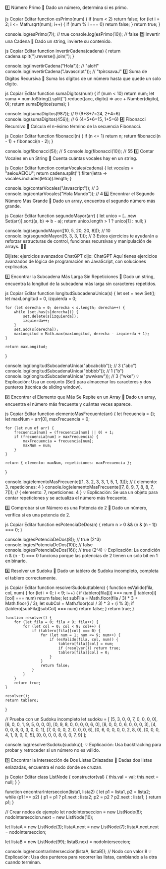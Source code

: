1️⃣ Número Primo
📌 Dado un número, determina si es primo.

js
Copiar
Editar
function esPrimo(num) {
    if (num < 2) return false;
    for (let i = 2; i <= Math.sqrt(num); i++) {
        if (num % i === 0) return false;
    }
    return true;
}

console.log(esPrimo(7)); // true
console.log(esPrimo(10)); // false
2️⃣ Invertir una Cadena
📌 Dado un string, invierte su contenido.

js
Copiar
Editar
function invertirCadena(cadena) {
    return cadena.split('').reverse().join('');
}

console.log(invertirCadena("Hola")); // "aloH"
console.log(invertirCadena("Javascript")); // "tpircsavaJ"
3️⃣ Suma de Dígitos Recursiva
📌 Suma los dígitos de un número hasta que quede un solo dígito.

js
Copiar
Editar
function sumaDigitos(num) {
    if (num < 10) return num;
    let suma = num.toString().split('').reduce((acc, digito) => acc + Number(digito), 0);
    return sumaDigitos(suma);
}

console.log(sumaDigitos(987)); // 9 (9+8+7=24, 2+4=6)
console.log(sumaDigitos(456)); // 6 (4+5+6=15, 1+5=6)
4️⃣ Fibonacci Recursivo
📌 Calcula el n-ésimo término de la secuencia Fibonacci.

js
Copiar
Editar
function fibonacci(n) {
    if (n <= 1) return n;
    return fibonacci(n - 1) + fibonacci(n - 2);
}

console.log(fibonacci(5)); // 5
console.log(fibonacci(10)); // 55
5️⃣ Contar Vocales en un String
📌 Cuenta cuántas vocales hay en un string.

js
Copiar
Editar
function contarVocales(cadena) {
    let vocales = "aeiouAEIOU";
    return cadena.split('').filter(letra => vocales.includes(letra)).length;
}

console.log(contarVocales("Javascript")); // 3
console.log(contarVocales("Hola Mundo")); // 4
6️⃣ Encontrar el Segundo Número Más Grande
📌 Dado un array, encuentra el segundo número más grande.

js
Copiar
Editar
function segundoMayor(arr) {
    let unico = [...new Set(arr)].sort((a, b) => b - a);
    return unico.length > 1 ? unico[1] : null;
}

console.log(segundoMayor([10, 5, 20, 20, 8])); // 10
console.log(segundoMayor([5, 3, 3, 1])); // 3
Estos ejercicios te ayudarán a reforzar estructuras de control, funciones recursivas y manipulación de arrays. 🚀🔥






Dijiste:
ejercicios avanzados 
ChatGPT dijo:
ChatGPT
Aquí tienes ejercicios avanzados de lógica de programación en JavaScript, con soluciones explicadas.

1️⃣ Encontrar la Subcadena Más Larga Sin Repeticiones
📌 Dado un string, encuentra la longitud de la subcadena más larga sin caracteres repetidos.

js
Copiar
Editar
function longitudSubcadenaUnica(s) {
    let set = new Set();
    let maxLongitud = 0, izquierda = 0;

    for (let derecha = 0; derecha < s.length; derecha++) {
        while (set.has(s[derecha])) {
            set.delete(s[izquierda]);
            izquierda++;
        }
        set.add(s[derecha]);
        maxLongitud = Math.max(maxLongitud, derecha - izquierda + 1);
    }

    return maxLongitud;
}

console.log(longitudSubcadenaUnica("abcabcbb")); // 3 ("abc")
console.log(longitudSubcadenaUnica("bbbbb")); // 1 ("b")
console.log(longitudSubcadenaUnica("pwwkew")); // 3 ("wke")
💡 Explicación: Usa un conjunto (Set) para almacenar los caracteres y dos punteros (técnica de sliding window).

2️⃣ Encontrar el Elemento que Más Se Repite en un Array
📌 Dado un array, encuentra el número más frecuente y cuántas veces aparece.

js
Copiar
Editar
function elementoMasFrecuente(arr) {
    let frecuencia = {};
    let maxNum = arr[0], maxFrecuencia = 0;

    for (let num of arr) {
        frecuencia[num] = (frecuencia[num] || 0) + 1;
        if (frecuencia[num] > maxFrecuencia) {
            maxFrecuencia = frecuencia[num];
            maxNum = num;
        }
    }

    return { elemento: maxNum, repeticiones: maxFrecuencia };
}

console.log(elementoMasFrecuente([1, 3, 2, 3, 3, 1, 5, 1, 3])); // { elemento: 3, repeticiones: 4 }
console.log(elementoMasFrecuente([7, 8, 9, 7, 8, 8, 7, 7])); // { elemento: 7, repeticiones: 4 }
💡 Explicación: Se usa un objeto para contar repeticiones y se actualiza el número más frecuente.

3️⃣ Comprobar si un Número es una Potencia de 2
📌 Dado un número, verifica si es una potencia de 2.

js
Copiar
Editar
function esPotenciaDeDos(n) {
    return n > 0 && (n & (n - 1)) === 0;
}

console.log(esPotenciaDeDos(8)); // true (2^3)
console.log(esPotenciaDeDos(10)); // false
console.log(esPotenciaDeDos(16)); // true (2^4)
💡 Explicación: La condición n & (n - 1) === 0 funciona porque las potencias de 2 tienen un solo bit en 1 en binario.

4️⃣ Resolver un Sudoku
📌 Dado un tablero de Sudoku incompleto, completa el tablero correctamente.

js
Copiar
Editar
function resolverSudoku(tablero) {
    function esValido(fila, col, num) {
        for (let i = 0; i < 9; i++) {
            if (tablero[fila][i] === num || tablero[i][col] === num) return false;
            let subFila = Math.floor(fila / 3) * 3 + Math.floor(i / 3);
            let subCol = Math.floor(col / 3) * 3 + (i % 3);
            if (tablero[subFila][subCol] === num) return false;
        }
        return true;
    }

    function resolver() {
        for (let fila = 0; fila < 9; fila++) {
            for (let col = 0; col < 9; col++) {
                if (tablero[fila][col] === 0) {
                    for (let num = 1; num <= 9; num++) {
                        if (esValido(fila, col, num)) {
                            tablero[fila][col] = num;
                            if (resolver()) return true;
                            tablero[fila][col] = 0;
                        }
                    }
                    return false;
                }
            }
        }
        return true;
    }

    resolver();
    return tablero;
}

// Prueba con un Sudoku incompleto
let sudoku = [
    [5, 3, 0, 0, 7, 0, 0, 0, 0],
    [6, 0, 0, 1, 9, 5, 0, 0, 0],
    [0, 9, 8, 0, 0, 0, 0, 6, 0],
    [8, 0, 0, 0, 6, 0, 0, 0, 3],
    [4, 0, 0, 8, 0, 3, 0, 0, 1],
    [7, 0, 0, 0, 2, 0, 0, 0, 6],
    [0, 6, 0, 0, 0, 0, 2, 8, 0],
    [0, 0, 0, 4, 1, 9, 0, 0, 5],
    [0, 0, 0, 0, 8, 0, 0, 7, 9]
];

console.log(resolverSudoku(sudoku));
💡 Explicación: Usa backtracking para probar y retroceder si un número no es válido.

5️⃣ Encontrar la Intersección de Dos Listas Enlazadas
📌 Dadas dos listas enlazadas, encuentra el nodo donde se cruzan.

js
Copiar
Editar
class ListNode {
    constructor(val) {
        this.val = val;
        this.next = null;
    }
}

function encontrarInterseccion(lista1, lista2) {
    let p1 = lista1, p2 = lista2;
    while (p1 !== p2) {
        p1 = p1 ? p1.next : lista2;
        p2 = p2 ? p2.next : lista1;
    }
    return p1;
}

// Crear nodos de ejemplo
let nodoInterseccion = new ListNode(8);
nodoInterseccion.next = new ListNode(10);

let listaA = new ListNode(3);
listaA.next = new ListNode(7);
listaA.next.next = nodoInterseccion;

let listaB = new ListNode(99);
listaB.next = nodoInterseccion;

console.log(encontrarInterseccion(listaA, listaB)); // Nodo con valor 8
💡 Explicación: Usa dos punteros para recorrer las listas, cambiando a la otra cuando terminan.

